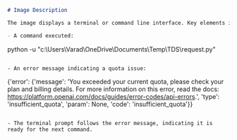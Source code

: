 ```markdown
# Image Description

The image displays a terminal or command line interface. Key elements in the output include:

- A command executed: 
  ```
  python -u "c:\Users\Varad\OneDrive\Documents\Temp\TDS\request.py"
  ```

- An error message indicating a quota issue:
  ```
  {'error': {'message': 'You exceeded your current quota, please check your plan and billing details. For more information on this error, read the docs: https://platform.openai.com/docs/guides/error-codes/api-errors.', 'type': 'insufficient_quota', 'param': None, 'code': 'insufficient_quota'}}
  ```

- The terminal prompt follows the error message, indicating it is ready for the next command.
```